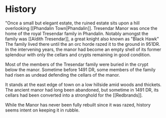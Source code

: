 # History
"Once a small but elegant estate, the ruined estate sits upon a hill overlooking [[Phandalin Town|Phandalin]]. Tresendar Manor was once the home of the royal Tresendar family in Phandalin. Notably amongst the family was [[Aldith Tresendar]], a great knight also known as "Black Hawk" The family lived there until the an orc horde razed it to the ground in 951DR. In the intervening years, the manor had become an empty shell of its former splendour with only the cellars and crypts remaining in good condition.

Most of the members of the Tresendar family were buried in the crypt below the manor. Sometime before 1491 DR, some members of the family had risen as undead defending the cellars of the manor.

It stands at the east edge of town on a low hillside amid woods and thickets. The ancient manor had long been abandoned, but sometime in 1491 DR, its cellars had been converted into a stronghold for the [[Redbrands]].

While the Manor has never been fully rebuilt since it was razed, history seems intent on keeping it in rubble.
